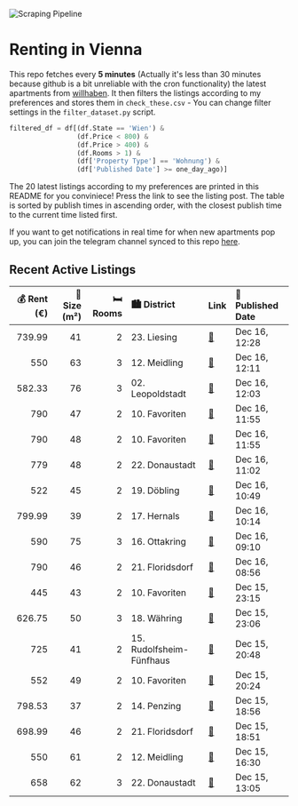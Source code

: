 ![Scraping Pipeline](https://github.com/AthomsG/renting-in-vienna/actions/workflows/run_pipeline.yml/badge.svg)


# Renting in Vienna

This repo fetches every **5 minutes** (Actually it's less than 30 minutes because github is a bit unreliable with the cron functionality) the latest apartments from [willhaben](https://www.willhaben.at/).
It then filters the listings according to my preferences and stores them in `check_these.csv` - You can change filter settings in the `filter_dataset.py` script.

```python
filtered_df = df[(df.State == 'Wien') & 
                 (df.Price < 800) &
                 (df.Price > 400) &
                 (df.Rooms > 1) &
                 (df['Property Type'] == 'Wohnung') &
                 (df['Published Date'] >= one_day_ago)]
```

The 20 latest listings according to my preferences are printed in this README for you conviniece! Press the link to see the listing post.
The table is sorted by publish times in ascending order, with the closest publish time to the current time listed first.

If you want to get notifications in real time for when new apartments pop up, you can join the telegram channel synced to this repo [here](https://t.me/+1HPAYOf5BSsyNTlk).

## Recent Active Listings

|   💰 Rent (€) |   📏 Size (m²) |   🛏️ Rooms | 🏙️ District              | Link                                                                                                                                                                                                                                              | 📅 Published Date   |
|-------------:|--------------:|-----------:|:-------------------------|:--------------------------------------------------------------------------------------------------------------------------------------------------------------------------------------------------------------------------------------------------|:-------------------|
|       739.99 |            41 |          2 | 23. Liesing              | [🔗](https://www.willhaben.at/iad/immobilien/d/mietwohnungen/wien/wien-1230-liesing/2-zimmerwohnung-mit-einbaukomplettk%C3%BCche-868167411/)                                                                                                       | Dec 16, 12:28      |
|       550    |            63 |          3 | 12. Meidling             | [🔗](https://www.willhaben.at/iad/immobilien/d/mietwohnungen/wien/wien-1120-meidling/gemeindewohnung-%21-1838324279/)                                                                                                                              | Dec 16, 12:11      |
|       582.33 |            76 |          3 | 02. Leopoldstadt         | [🔗](https://www.willhaben.at/iad/immobilien/d/mietwohnungen/wien/wien-1020-leopoldstadt/provisionsfrei%21-gudrunstrasse-107%21-1879711964/)                                                                                                       | Dec 16, 12:03      |
|       790    |            47 |          2 | 10. Favoriten            | [🔗](https://www.willhaben.at/iad/immobilien/d/mietwohnungen/wien/wien-1100-favoriten/stilvolles-2-zimmer-apartment-mit-sonniger-terrasse---viola-park---ihre-wohlf%C3%BChloase-am-laaer-berg-1518345975/)                                         | Dec 16, 11:55      |
|       790    |            48 |          2 | 10. Favoriten            | [🔗](https://www.willhaben.at/iad/immobilien/d/mietwohnungen/wien/wien-1100-favoriten/viola-park---ihre-wohlf%C3%BChloase-am-laaer-berg-%7C-freiraum-genie%C3%9Fen:-2-zimmer-mit-terrasse-2043360015/)                                             | Dec 16, 11:55      |
|       779    |            48 |          2 | 22. Donaustadt           | [🔗](https://www.willhaben.at/iad/immobilien/d/mietwohnungen/wien/wien-1220-donaustadt/ab-1.1.2025---1220-wien---neubauwohnung-inkl.-komplettk%C3%BCche-mit-perfektem-grundriss-und-gro%C3%9Fz%C3%BCgigem-balkon-1303837320/)                      | Dec 16, 11:02      |
|       522    |            45 |          2 | 19. Döbling              | [🔗](https://www.willhaben.at/iad/immobilien/d/mietwohnungen/wien/wien-1190-d%C3%B6bling/gemeindewohnung/-wiener-wohnen---direktvergabe-1299701607/)                                                                                               | Dec 16, 10:49      |
|       799.99 |            39 |          2 | 17. Hernals              | [🔗](https://www.willhaben.at/iad/immobilien/d/mietwohnungen/wien/wien-1170-hernals/2-zimmer-verandawohnung-im-17.-bezirk-856261353/)                                                                                                              | Dec 16, 10:14      |
|       590    |            75 |          3 | 16. Ottakring            | [🔗](https://www.willhaben.at/iad/immobilien/d/mietwohnungen/wien/wien-1160-ottakring/3-zimmer-altbau-wohnung-in-1160-zu-vermieten-75-m2-unsaniert-provisionsfrei-1782475547/)                                                                     | Dec 16, 09:10      |
|       790    |            46 |          2 | 21. Floridsdorf          | [🔗](https://www.willhaben.at/iad/immobilien/d/mietwohnungen/wien/wien-1210-floridsdorf/stammersdorfer-wohntr%C3%A4ume-erleben:-mietwohnungen-mit-option-auf-zuk%C3%BCnftigen-kauf-739383800/)                                                     | Dec 16, 08:56      |
|       445    |            43 |          2 | 10. Favoriten            | [🔗](https://www.willhaben.at/iad/immobilien/d/mietwohnungen/wien/wien-1100-favoriten/gemeinde-wohnung-direktvergabe-43m2-1100-wien-1694228381/)                                                                                                   | Dec 15, 23:15      |
|       626.75 |            50 |          3 | 18. Währing              | [🔗](https://www.willhaben.at/iad/immobilien/d/mietwohnungen/wien/wien-1180-w%C3%A4hring/sch%C3%B6ne-3-zimmer-wohnung-in-zentraler-lage-1493970355/)                                                                                               | Dec 15, 23:06      |
|       725    |            41 |          2 | 15. Rudolfsheim-Fünfhaus | [🔗](https://www.willhaben.at/iad/immobilien/d/mietwohnungen/wien/wien-1150-rudolfsheim-f%C3%BCnfhaus/privat-&-provisionsfrei---wundersch%C3%B6ne-2-zimmerwohnung-n%C3%A4he-westbahnhof-zu-vermieten-1080640602/)                                  | Dec 15, 20:48      |
|       552    |            49 |          2 | 10. Favoriten            | [🔗](https://www.willhaben.at/iad/immobilien/d/mietwohnungen/wien/wien-1100-favoriten/gemeindewohnung-2-zimmer-bei-u1-troststra%C3%9Fe-1096434271/)                                                                                                | Dec 15, 20:24      |
|       798.53 |            37 |          2 | 14. Penzing              | [🔗](https://www.willhaben.at/iad/immobilien/d/mietwohnungen/wien/wien-1140-penzing/unbefristete-neubauwohnung-in-gehweite-des-bahnhof-penzing---ruhige-seitengasse-der-linzer-stra%C3%9Fe%21-ab-m%C3%A4rz-2025%21---jetzt-zuschlagen-2060975917/) | Dec 15, 18:56      |
|       698.99 |            46 |          2 | 21. Floridsdorf          | [🔗](https://www.willhaben.at/iad/immobilien/d/mietwohnungen/wien/wien-1210-floridsdorf/ab-dezember:-provisionsfreie-traumwohnung:-2-zimmer-%7C-top-lage%7C-ausgezeichnete-anbindung-951702334/)                                                   | Dec 15, 18:51      |
|       550    |            61 |          2 | 12. Meidling             | [🔗](https://www.willhaben.at/iad/immobilien/d/mietwohnungen/wien/wien-1120-meidling/direktvergabe-gemeindewohnung-1773195134/)                                                                                                                    | Dec 15, 16:30      |
|       658    |            62 |          3 | 22. Donaustadt           | [🔗](https://www.willhaben.at/iad/immobilien/d/mietwohnungen/wien/wien-1220-donaustadt/gemeinde-wohnung-direkt-vergabe-kaiserm%C3%BChlen-neben-u1-833386502/)                                                                                      | Dec 15, 13:05      |
